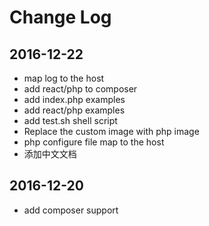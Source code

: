# Change Log

## 2016-12-22

- map log to the host
- add react/php to composer
- add index.php examples
- add react/php examples
- add test.sh shell script
- Replace the custom image with php image
- php configure file map to the host
- 添加中文文档



## 2016-12-20

- add composer support